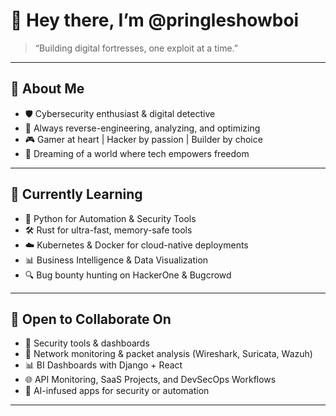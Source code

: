 # 👋 Hey there, I’m @pringleshowboi

> “Building digital fortresses, one exploit at a time.”

---

## 👀 About Me

- 🛡️ Cybersecurity enthusiast & digital detective  
- 🧠 Always reverse-engineering, analyzing, and optimizing  
- 🎮 Gamer at heart | Hacker by passion | Builder by choice  
- 🚀 Dreaming of a world where tech empowers freedom

---

## 🌱 Currently Learning

- 🐍 Python for Automation & Security Tools  
- 🛠️ Rust for ultra-fast, memory-safe tools  
- ☁️ Kubernetes & Docker for cloud-native deployments  
- 📊 Business Intelligence & Data Visualization  
- 🔍 Bug bounty hunting on HackerOne & Bugcrowd

---

## 💞️ Open to Collaborate On

- 🔐 Security tools & dashboards  
- 📡 Network monitoring & packet analysis (Wireshark, Suricata, Wazuh)  
- 📊 BI Dashboards with Django + React  
- 🌐 API Monitoring, SaaS Projects, and DevSecOps Workflows  
- 🤖 AI-infused apps for security or automation

---


<!---
pringleshowboi/pringleshowboi is a ✨ special ✨ repository because its `README.md` (this file) appears on your GitHub profile.
You can click the Preview link to take a look at your changes.
--->
